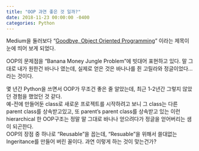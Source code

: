 ```yaml
---
title: "OOP 과연 좋은 것 일까?"
date: 2018-11-23 00:00:00 -0400
categories: Python
---
```


Medium을 둘러보다 “[Goodbye, Object Oriented Programming](https://medium.com/@cscalfani/goodbye-object-oriented-programming-a59cda4c0e53)” 이라는 제목이 눈에 띄어 보게 되었다.  

OOP의 문제점을 “Banana Money Jungle Problem”에 빗대어 표현하고 있다. 말 그대로 내가 원한건 바나나 였는데, 실제로 얻은 것은 바나나를 쥔 고릴라와 정글이었다…라는 것이다.  

몇 년간 Python을 쓰면서 OOP가 무조건 좋은 줄 알았는데, 최근 1-2년간 그렇지 않았던 경험을 했었던 것 같다.  
예-전에 만들어둔 class로 새로운 프로젝트를 시작하려고 보니 그 class는 다른 parent class를 상속받고있고, 또 parent’s parent class를 상속받고 있는 이런 hierarchical 한 OOP구조는 정말 말 그대로 바나나 얻으려다가 정글을 얻어버리는 샘이 되곤한다.  
OOP의 장점 중 하나로 “Reusable”을 꼽는데, “Resuable”을 위해서 쓸대없는 Ingeritance를 만들어 버린 꼴이다. 과연 이렇게 하는 것이 맞는건가?
